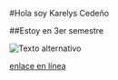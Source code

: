 #Hola soy Karelys Cedeño

##Estoy en 3er semestre

![Texto alternativo](https://istjm.edu.ec/wp-content/uploads/2021/02/LOGO-1.png)

[enlace en línea](https://istjm.edu.ec/)